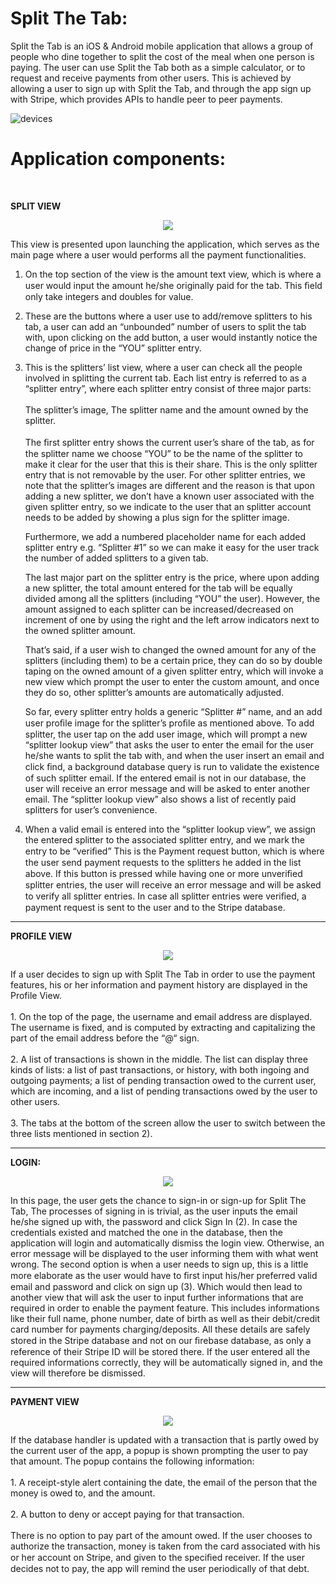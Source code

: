 
# Split The Tab:
Split the Tab is an iOS & Android mobile application that allows a group of people who dine together to split the cost of
the meal when one person is paying. The user can use Split the Tab both as a simple calculator, or to request and
receive payments from other users. This is achieved by allowing a user to sign up with Split the Tab, and through
the app sign up with Stripe, which provides APIs to handle peer to peer payments. 

![devices](https://i.imgur.com/BbDDg2u.png)

# Application components:
</br>

**SPLIT VIEW** <br/>
<p align="center">
    <img src="https://i.imgur.com/DjAI1f8m.png">
</p>
This view is presented upon launching the application, which serves as the main page where a user would performs all the payment functionalities.

1. On the top section of the view is the amount text view, which is where a user would input the amount he/she originally paid for the tab. This ﬁeld only take integers and doubles for value.

2. These are the buttons where a user use to add/remove splitters to his tab, a user can add an “unbounded” number of users to split the tab with, upon clicking on the add button, a user would instantly notice the change of price in the “YOU” splitter entry.

3. This is the splitters’ list view, where a user can check all the people involved in splitting the current tab. Each list entry is referred to as a “splitter entry”, where each splitter entry consist of three major parts:<br/><br/>
    The splitter’s image, The splitter name and the amount owned by the splitter.<br/><br/>
    The ﬁrst splitter entry shows the current user’s share of the tab, as for the splitter name we choose “YOU” to be the name of the splitter to make it clear for the user that this is their share. This is the only splitter entry that is not removable by the user. For other splitter entries, we note that the splitter’s images are different and the reason is that upon adding a new splitter, we don’t have a known user associated with the given splitter entry, so we indicate to the user that an splitter account needs to be added by showing a plus sign for the splitter image.

    Furthermore, we add a numbered placeholder name for each added splitter entry e.g. “Splitter #1” so we can make it easy for the user track the number of added splitters to a given tab.

    The last major part on the splitter entry is the price, where upon adding a new splitter, the total amount entered for the tab will be equally divided among all the splitters (including “YOU” the user). However, the amount assigned to each splitter can be increased/decreased on increment of one by using the right and the left arrow indicators next to the owned splitter amount.

    That’s said, if a user wish to changed the owned amount for any of the splitters (including them) to be a certain price, they can do so by double taping on the owned amount of a given splitter entry, which will invoke a new view which prompt the user to enter the custom amount, and once they do so, other splitter’s amounts are automatically adjusted.

    So far, every splitter entry holds a generic “Splitter #” name, and an add user proﬁle image for the splitter’s proﬁle as mentioned above. To add splitter, the user tap on the add user image, which will prompt a new “splitter lookup view” that asks the user to enter the email for the user he/she wants to split the tab with, and when the user insert an email and click ﬁnd, a background database query is run to validate the existence of such splitter email. If the entered email is not in our database, the user will receive an error message and will be asked to enter another email. The “splitter lookup view” also shows a list of recently paid splitters for user’s convenience.

4. When a valid email is entered into the “splitter lookup view”, we assign the entered splitter to the associated splitter entry, and we mark the entry to be “veriﬁed” This is the Payment request button, which is where the user send payment requests to the splitters he added in the list above. If this button is pressed while having one or more unveriﬁed splitter entries, the user will receive an error message and will be asked to verify all splitter entries.
In case all splitter entries were veriﬁed, a payment request is sent to the user and to the Stripe database.
------
**PROFILE VIEW**  <br/>
<p align="center">
    <img src="https://i.imgur.com/dnBif8Rm.png">
</p>
If a user decides to sign up with Split The Tab in order to use the payment
features, his or her information and payment history are displayed in the
Profile View.<br/><br/>
1. On the top of the page, the username and email address are displayed.
The username is fixed, and is computed by extracting and capitalizing
the part of the email address before the “@“ sign.<br/><br/>
2. A list of transactions is shown in the middle. The list can display three
kinds of lists: a list of past transactions, or history, with both ingoing and outgoing payments; a list of pending transaction owed to the current
user, which are incoming, and a list of pending transactions owed by
the user to other users.<br/><br/>
3. The tabs at the bottom of the screen allow the user to switch between
the three lists mentioned in section 2). 

------

**LOGIN:** <br/>

<p align="center">
    <img src="https://i.imgur.com/mGyWFVlm.png">
</p>
In this page, the user gets the chance to sign-in or sign-up for Split The Tab, The processes of signing in is trivial, as the user inputs the email he/she signed up with, the password and click Sign In (2). In case the credentials existed and matched the one in the database, then the application will login and automatically dismiss the login view. Otherwise, an error message will be displayed to the user informing them with what went wrong.
The second option is when a user needs to sign up, this is a little more elaborate as the user would have to ﬁrst input his/her preferred valid email and password and click on sign up (3). Which would then lead to another view that will ask the user to input further informations that are required in order to enable the payment feature. This includes informations like their full name, phone number, date of birth as well as their debit/credit card number for payments charging/deposits. All these details are safely stored in the Stripe database and not on our ﬁrebase database, as only a reference of their Stripe ID will be stored there. If the user entered all the required informations correctly, they will be automatically signed in, and the view will therefore be dismissed.

------

**PAYMENT VIEW**  <br/>
<p align="center">
    <img src="https://i.imgur.com/bJCDQDIm.png">
</p>
If the database handler is updated with a transaction that is partly owed by the current user of the app, a popup is shown prompting the user to pay that amount. The popup contains the following information:
<br/><br/>
1. A receipt-style alert containing the date, the email of the person that the money is owed to, and the amount.
<br/><br/>
2. A button to deny or accept paying for that transaction.
<br/><br/>
There is no option to pay part of the amount owed. If the user chooses to authorize the transaction, money is taken from the card associated with his or her account on Stripe, and given to the speciﬁed receiver. If the user decides not to pay, the app will remind the user periodically of that debt.
